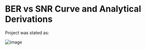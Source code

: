# BER vs SNR Curve and Analytical Derivations

Project was stated as:


![image](https://github.com/gizembakan/BER-vs-SNR-for-Message-Symbols/assets/76500992/5efcd018-2ef2-42b9-af62-9fc491b83086)
